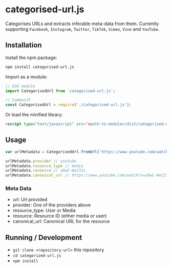 # categorised-url.js

Categorises URLs and extracts inferable meta-data from them. Currently supporting `Facebook`, `Instagram`, `Twitter`, `TikTok`, `Vimeo`, `Vine` and `YouTube`.

## Installation

Install the npm package:

```bash
npm install categorised-url.js
```

Import as a module:

```js
// ES6 module
import CategorisedUrl from 'categorised-url.js';

// CommonJS
const CategorisedUrl = require('./categorised-url.js');
```

Or load the minified library:

```html
<script type="text/javascript" src="<path-to-module>/dist/categorised-url.min.js"></script>
```

## Usage

```js
var urlMetadata = CategorisedUrl.fromUrl('https://www.youtube.com/watch?v=x8wC-WxC31s');

urlMetadata.provider // youtube
urlMetadata.resource_type // media
urlMetadata.resource // x8wC-WxC31s
urlMetadata.canonical_url // https://www.youtube.com/watch?v=x8wC-WxC31s
```

### Meta Data

* url: Url provided
* provider: One of the providers above
* resource_type: User or Media
* resource: Resource ID (either media or user)
* canonical_url: Canonical URL for the resource

## Running / Development

* `git clone <repository-url>` this repository
* `cd categorized-url.js`
* `npm install`
